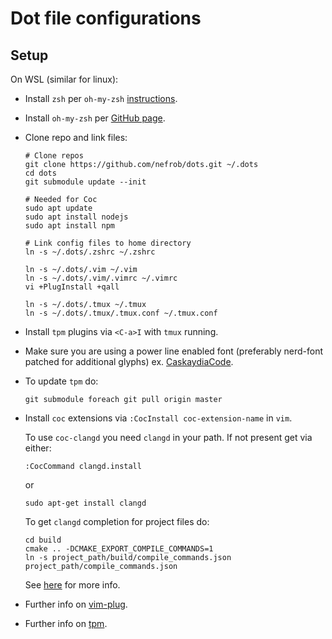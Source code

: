 # Dot file configurations

## Setup

On WSL (similar for linux):
 - Install `zsh` per `oh-my-zsh` [instructions](https://github.com/ohmyzsh/ohmyzsh/wiki/Installing-ZSH).
 - Install `oh-my-zsh` per [GitHub page](https://github.com/ohmyzsh/ohmyzsh).

- Clone repo and link files:

  ```
  # Clone repos
  git clone https://github.com/nefrob/dots.git ~/.dots
  cd dots
  git submodule update --init

  # Needed for Coc
  sudo apt update
  sudo apt install nodejs
  sudo apt install npm

  # Link config files to home directory
  ln -s ~/.dots/.zshrc ~/.zshrc

  ln -s ~/.dots/.vim ~/.vim
  ln -s ~/.dots/.vim/.vimrc ~/.vimrc
  vi +PlugInstall +qall

  ln -s ~/.dots/.tmux ~/.tmux
  ln -s ~/.dots/.tmux/.tmux.conf ~/.tmux.conf
  ```
- Install `tpm` plugins via `<C-a>I` with `tmux` running.

- Make sure you are using a power line enabled font (preferably nerd-font patched for additional glyphs) ex. [CaskaydiaCode](https://github.com/ryanoasis/nerd-fonts/releases/).

-  To update `tpm` do:
    ```
    git submodule foreach git pull origin master
    ```

- Install `coc` extensions via `:CocInstall coc-extension-name` in `vim`. 

  To use `coc-clangd` you need `clangd` in your path. If not present get via either:

  ```
  :CocCommand clangd.install
  ```

  or

  ```
  sudo apt-get install clangd
  ```

  To get `clangd` completion for project files do:

  ```
  cd build
  cmake .. -DCMAKE_EXPORT_COMPILE_COMMANDS=1
  ln -s project_path/build/compile_commands.json project_path/compile_commands.json
  ```

  See [here](https://clangd.llvm.org/installation.html#project-setup) for more info.

- Further info on [vim-plug](https://github.com/junegunn/vim-plug/).

- Further info on [tpm](https://github.com/tmux-plugins/tpm). 
